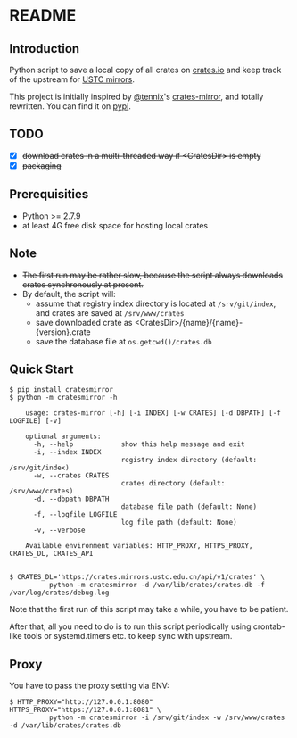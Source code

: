 # README

## Introduction
Python script to save a local copy of all crates on [crates.io](https://crates.io/) and keep track of the upstream for [USTC mirrors](http://mirrors.ustc.edu.cn/).

This project is initially inspired by [@tennix](https://github.com/tennix)'s [crates-mirror](https://github.com/tennix/crates-mirror), and totally rewritten. You can find it on [pypi](https://pypi.python.org/pypi/cratesmirror/1.0.3).

## TODO
* [x] ~~download crates in a multi-threaded way if \<CratesDir> is empty~~
* [x] ~~packaging~~

## Prerequisities
* Python >= 2.7.9
* at least 4G free disk space for hosting local crates

## Note
* ~~The first run may be rather slow, because the script always downloads crates synchronously at present.~~ 
* By default, the script will:
    * assume that registry index directory is located at `/srv/git/index`, and crates are saved at `/srv/www/crates`
    * save downloaded crate as \<CratesDir>/{name}/{name}-{version}.crate
    * save the database file at `os.getcwd()/crates.db`

## Quick Start
```
$ pip install cratesmirror
$ python -m cratesmirror -h

    usage: crates-mirror [-h] [-i INDEX] [-w CRATES] [-d DBPATH] [-f LOGFILE] [-v]

    optional arguments:
      -h, --help            show this help message and exit
      -i, --index INDEX
                            registry index directory (default: /srv/git/index)
      -w, --crates CRATES
                            crates directory (default: /srv/www/crates)
      -d, --dbpath DBPATH
                            database file path (default: None)
      -f, --logfile LOGFILE
                            log file path (default: None)
      -v, --verbose

    Available environment variables: HTTP_PROXY, HTTPS_PROXY, CRATES_DL, CRATES_API


$ CRATES_DL='https://crates.mirrors.ustc.edu.cn/api/v1/crates' \
          python -m cratesmirror -d /var/lib/crates/crates.db -f /var/log/crates/debug.log
```
Note that the first run of this script may take a while, you have to be patient.

After that, all you need to do is to run this script periodically using crontab-like tools or systemd.timers etc. to keep sync with upstream.


## Proxy
You have to pass the proxy setting via ENV:
```
$ HTTP_PROXY="http://127.0.0.1:8080" HTTPS_PROXY="https://127.0.0.1:8081" \
          python -m cratesmirror -i /srv/git/index -w /srv/www/crates -d /var/lib/crates/crates.db
```
